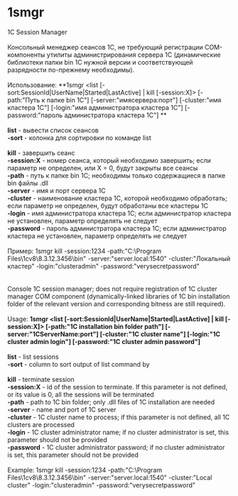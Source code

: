 # 1smgr
1C Session Manager\
\
Консольный менеджер сеансов 1С, не требующий регистрации COM-компоненты утилиты администрирования сервера 1С (динамические библиотеки папки bin 1С нужной версии и соответствующей разрядности по-прежнему необходимы).\
\
Использование: **1smgr <list [-sort:SessionId|UserName|Started|LastActive] | kill [-session:X]> [-path:"Путь к папке bin 1С"] [-server:"имясервера:порт"] [-cluster:"имя кластера 1С"] [-login:"имя администратора кластера 1С"] [-password:"пароль администратора кластера 1С"] **\
\
**list** - вывести список сеансов\
**-sort** - колонка для сортировки по команде list\
\
**kill** - завершить сеанс\
**-session:X** - номер сеанса, который необходимо завершить; если параметр не определен, или X = 0, будут закрыты все сеансы\
**-path** - путь к папке bin 1С; необходимы только содержащиеся в папке bin файлы .dll\
**-server** - имя и порт сервера 1С\
**-cluster** - наименование кластера 1С, которой необходимо обработать; если параметр не определен, будут обработаны все кластеры 1С\
**-login** - имя администратора кластера 1С; если администратор кластера не установлен, параметр определять не следует\
**-password** - пароль администратора кластера 1С; если администратор кластера не установлен, параметр определять не следует\
\
Пример: 1smgr kill -session:1234 -path:"C:\Program Files\1cv8\8.3.12.3456\bin" -server:"server.local:1540" -cluster:"Локальный кластер" -login:"clusteradmin" -password:"verysecretpassword"\
\
\
Console 1C session manager; does not require registration of 1C cluster manager COM component (dynamically-linked libraries of 1C bin installation folder of the relevant version and corresponding bitness are still required).\
\
Usage: **1smgr <list [-sort:SessionId|UserName|Started|LastActive] | kill [-session:X]> [-path:"1C installation bin folder path"] [-server:"1CServerName:port"] [-cluster:"1C cluster name"] [-login:"1C cluster admin login"] [-password:"1C cluster admin password"]**\
\
**list** - list sessions\
**-sort** - column to sort output of list command by\
\
**kill** - terminate session\
**-session:X** - id of the session to terminate. If this parameter is not defined, or its value is 0, all the sessions will be terminated\
**-path** - path to 1C bin folder; only .dll files of 1C installation are needed\
**-server** - name and port of 1C server\
**-cluster** - 1C cluster name to process; if this parameter is not defined, all 1C clusters are processed\
**-login** - 1C cluster administrator name; if no cluster administrator is set, this parameter should not be provided\
**-password** - 1C cluster administrator password; if no cluster administrator is set, this parameter should not be provided\
\
Example: 1smgr kill -session:1234 -path:"C:\Program Files\1cv8\8.3.12.3456\bin" -server:"server.local:1540" -cluster:"Local cluster" -login:"clusteradmin" -password:"verysecretpassword"
